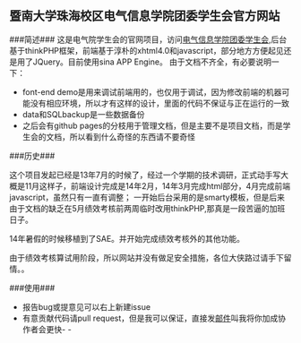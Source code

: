 暨南大学珠海校区电气信息学院团委学生会官方网站
------------

###简述###
这是电气院学生会的官网项目，访问[电气信息学院团委学生会][1],后台基于thinkPHP框架，前端基于淳朴的xhtml4.0和javascript，部分地方方便起见还是用了JQuery。目前使用sina APP Engine。
由于文档不齐全，有必要说明一下：

- font-end demo是用来调试前端用的，也仅用于调试，因为修改前端的机器可能没有相应环境，所以才有这样的设计，里面的代码不保证与正在运行的一致
- data和SQLbackup是一些数据备份
- 之后会有github pages的分枝用于管理文档，但是主要不是项目文档，而是学生会的文档，所以看到什么奇怪的东西请不要奇怪

###历史###

这个项目发起已经是13年7月的时候了，经过一个学期的技术调研，正式动手写大概是11月这样子，前端设计完成是14年2月，14年3月完成html部分，4月完成前端javascript，虽然只有一直有调整；
一开始后台采用的是smarty模板，但是后来由于文档的缺乏在5月绩效考核前两周临时改用thinkPHP,那真是一段苦逼的加班日子。

14年暑假的时候移植到了SAE。并开始完成绩效考核外的其他功能。

由于绩效考核算试用阶段，所以网站并没有做足安全措施，各位大侠路过请手下留情。。

###使用###

- 报告bug或提意见可以右上新建issue
- 有意贡献代码请pull request，但是我可以保证，直接发[邮件][2]叫我将你加成协作者会更快- -

[1]: jnu.eicsu.com
[2]: dengzuoheng@gmail.com  "dengzuoheng@gmail.com"